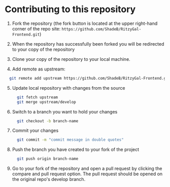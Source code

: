 # Contributing to this repository

1. Fork the repository (the fork button is located at the upper right-hand corner of the repo site: `https://github.com/ShadeB/RitzyGal-Frontend.git`)

2. When the repository has successfully been forked you will be redirected to your copy of the repository

3. Clone your copy of the repository to your local machine.

4. Add remote as upstream:

```sh
  git remote add upstream https://github.com/ShadeB/RitzyGal-Frontend.git
```

5. Update local repository with changes from the source
   ```sh
     git fetch upstream
     git merge upstream/develop
   ```
6. Switch to a branch you want to hold your changes

   ```sh
     git checkout -b branch-name
   ```

7. Commit your changes
   ```sh
     git commit -m "commit message in double quotes"
   ```
8. Push the branch you have created to your fork of the project

   ```sh
     git push origin branch-name
   ```

9. Go to your fork of the repository and open a pull request by clicking the compare and pull request option. The pull request should be opened on the original repo's develop branch.
